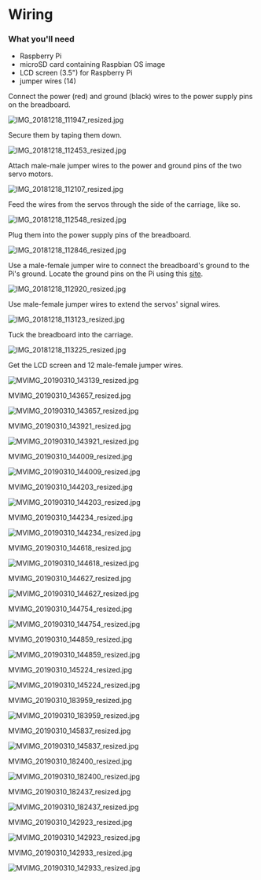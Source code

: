 # Wiring

### What you'll need

- Raspberry Pi
- microSD card containing Raspbian OS image
- LCD screen (3.5") for Raspberry Pi
- jumper wires (14)


Connect the power (red) and ground (black) wires to the power supply pins on the breadboard.

![IMG_20181218_111947_resized.jpg](imgs_wiring/IMG_20181218_111947_resized.jpg)

Secure them by taping them down.

![IMG_20181218_112453_resized.jpg](imgs_wiring/IMG_20181218_112453_resized.jpg)

Attach male-male jumper wires to the power and ground pins of the two servo motors.

![IMG_20181218_112107_resized.jpg](imgs_wiring/IMG_20181218_112107_resized.jpg)

Feed the wires from the servos through the side of the carriage, like so.

![IMG_20181218_112548_resized.jpg](imgs_wiring/IMG_20181218_112548_resized.jpg)

Plug them into the power supply pins of the breadboard.

![IMG_20181218_112846_resized.jpg](imgs_wiring/IMG_20181218_112846_resized.jpg)

Use a male-female jumper wire to connect the breadboard's ground to the Pi's ground. Locate the ground pins on the Pi using this [site](https://pinout.xyz/#).

![IMG_20181218_112920_resized.jpg](imgs_wiring/IMG_20181218_112920_resized.jpg)

Use male-female jumper wires to extend the servos' signal wires.

![IMG_20181218_113123_resized.jpg](imgs_wiring/IMG_20181218_113123_resized.jpg)

Tuck the breadboard into the carriage.

![IMG_20181218_113225_resized.jpg](imgs_wiring/IMG_20181218_113225_resized.jpg)

Get the LCD screen and 12 male-female jumper wires.

![MVIMG_20190310_143139_resized.jpg](imgs_wiring/MVIMG_20190310_143139_resized.jpg)

MVIMG_20190310_143657_resized.jpg

![MVIMG_20190310_143657_resized.jpg](imgs_wiring/MVIMG_20190310_143657_resized.jpg)

MVIMG_20190310_143921_resized.jpg

![MVIMG_20190310_143921_resized.jpg](imgs_wiring/MVIMG_20190310_143921_resized.jpg)

MVIMG_20190310_144009_resized.jpg

![MVIMG_20190310_144009_resized.jpg](imgs_wiring/MVIMG_20190310_144009_resized.jpg)

MVIMG_20190310_144203_resized.jpg

![MVIMG_20190310_144203_resized.jpg](imgs_wiring/MVIMG_20190310_144203_resized.jpg)

MVIMG_20190310_144234_resized.jpg

![MVIMG_20190310_144234_resized.jpg](imgs_wiring/MVIMG_20190310_144234_resized.jpg)

MVIMG_20190310_144618_resized.jpg

![MVIMG_20190310_144618_resized.jpg](imgs_wiring/MVIMG_20190310_144618_resized.jpg)

MVIMG_20190310_144627_resized.jpg

![MVIMG_20190310_144627_resized.jpg](imgs_wiring/MVIMG_20190310_144627_resized.jpg)

MVIMG_20190310_144754_resized.jpg

![MVIMG_20190310_144754_resized.jpg](imgs_wiring/MVIMG_20190310_144754_resized.jpg)

MVIMG_20190310_144859_resized.jpg

![MVIMG_20190310_144859_resized.jpg](imgs_wiring/MVIMG_20190310_144859_resized.jpg)

MVIMG_20190310_145224_resized.jpg

![MVIMG_20190310_145224_resized.jpg](imgs_wiring/MVIMG_20190310_145224_resized.jpg)

MVIMG_20190310_183959_resized.jpg

![MVIMG_20190310_183959_resized.jpg](imgs_wiring/MVIMG_20190310_183959_resized.jpg)

MVIMG_20190310_145837_resized.jpg

![MVIMG_20190310_145837_resized.jpg](imgs_wiring/MVIMG_20190310_145837_resized.jpg)

MVIMG_20190310_182400_resized.jpg

![MVIMG_20190310_182400_resized.jpg](imgs_wiring/MVIMG_20190310_182400_resized.jpg)

MVIMG_20190310_182437_resized.jpg

![MVIMG_20190310_182437_resized.jpg](imgs_wiring/MVIMG_20190310_182437_resized.jpg)


MVIMG_20190310_142923_resized.jpg

![MVIMG_20190310_142923_resized.jpg](imgs_wiring/MVIMG_20190310_142923_resized.jpg)

MVIMG_20190310_142933_resized.jpg

![MVIMG_20190310_142933_resized.jpg](imgs_wiring/MVIMG_20190310_142933_resized.jpg)

